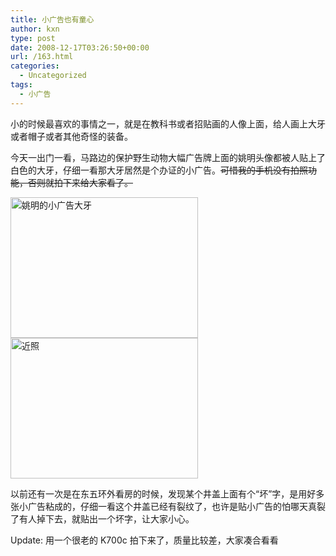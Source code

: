 ```yaml
---
title: 小广告也有童心
author: kxn
type: post
date: 2008-12-17T03:26:50+00:00
url: /163.html
categories:
  - Uncategorized
tags:
  - 小广告
---
```


小的时候最喜欢的事情之一，就是在教科书或者招贴画的人像上面，给人画上大牙或者帽子或者其他奇怪的装备。

今天一出门一看，马路边的保护野生动物大幅广告牌上面的姚明头像都被人贴上了白色的大牙，仔细一看那大牙居然是个办证的小广告。<span style="text-decoration: line-through;">可惜我的手机没有拍照功能，否则就拍下来给大家看了。</span>

[<img loading="lazy" class="alignnone size-medium wp-image-168" title="姚明的小广告大牙" src="http://blog.kangkang.net/wp-content/uploads/2008/12/e59bbee789872-300x225.jpg" alt="姚明的小广告大牙" width="300" height="225" srcset="https://blog.kangkang.net/wp-content/uploads/2008/12/e59bbee789872-300x225.jpg 300w, https://blog.kangkang.net/wp-content/uploads/2008/12/e59bbee789872.jpg 640w" sizes="(max-width: 300px) 100vw, 300px" />][1][<img loading="lazy" class="alignnone size-medium wp-image-169" title="近照" src="http://blog.kangkang.net/wp-content/uploads/2008/12/e59bbee789873-300x225.jpg" alt="近照" width="300" height="225" srcset="https://blog.kangkang.net/wp-content/uploads/2008/12/e59bbee789873-300x225.jpg 300w, https://blog.kangkang.net/wp-content/uploads/2008/12/e59bbee789873.jpg 640w" sizes="(max-width: 300px) 100vw, 300px" />][2]

以前还有一次是在东五环外看房的时候，发现某个井盖上面有个“坏”字，是用好多张小广告粘成的，仔细一看这个井盖已经有裂纹了，也许是贴小广告的怕哪天真裂了有人掉下去，就贴出一个坏字，让大家小心。

Update: 用一个很老的 K700c 拍下来了，质量比较差，大家凑合看看

[1]: http://blog.kangkang.net/wp-content/uploads/2008/12/e59bbee789872.jpg
[2]: http://blog.kangkang.net/wp-content/uploads/2008/12/e59bbee789873.jpg
